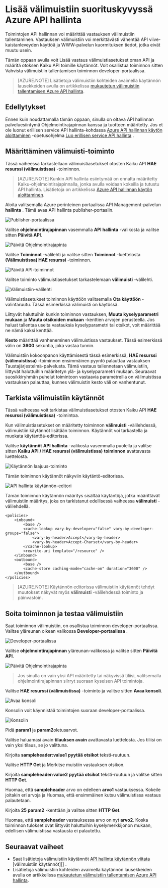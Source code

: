 <properties
    pageTitle="Lisää välimuistiin suorituskyvyssä Azure API hallinnan | Microsoft Azure"
    description="Lue, miten voit parantaa viive-kaistanleveyden käyttöä ja WWW-palvelun ladata API Management-palvelun puheluihin."
    services="api-management"
    documentationCenter=""
    authors="steved0x"
    manager="erikre"
    editor=""/>

<tags
    ms.service="api-management"
    ms.workload="mobile"
    ms.tgt_pltfrm="na"
    ms.devlang="na"
    ms.topic="get-started-article"
    ms.date="10/25/2016"
    ms.author="sdanie"/>

# <a name="add-caching-to-improve-performance-in-azure-api-management"></a>Lisää välimuistiin suorituskyvyssä Azure API hallinta

Toimintojen API hallinnan voi määrittää vastauksen välimuistiin tallentaminen. Vastauksen välimuistiin voi merkittävästi vähentää API viive-kaistanleveyden käyttöä ja WWW-palvelun kuormituksen tiedot, jotka eivät muutu usein.

Tämän oppaan avulla voit Lisää vastaus välimuistiasetukset oman API ja määritä otoksen Kaiku API toimille käytännöt. Voit osallistua toiminnon sitten Vahvista välimuistiin tallentamisen toiminnon developer-portaalissa.

>[AZURE.NOTE] Lisätietoja välimuistiin kohteiden avaimella käytännön lausekkeiden avulla on artikkelissa [mukautetun välimuistiin tallentamisen Azure API hallinta](api-management-sample-cache-by-key.md).

## <a name="prerequisites"></a>Edellytykset

Ennen kuin noudattamalla tämän oppaan, sinulla on oltava API hallinnan palveluesiintymä Ohjelmointirajapinnan kanssa ja tuotteen määritetty. Jos et ole luonut erillisen service API hallinta-kohdassa [Azure API hallinnan käytön aloittaminen][] -opetusohjelma [Luo erillisen service API hallinta][] .

## <a name="configure-caching"> </a>Määrittäminen välimuisti-toiminto

Tässä vaiheessa tarkastellaan välimuistiasetukset otosten Kaiku API **HAE resurssi (välimuistissa)** -toiminnon.

>[AZURE.NOTE] Kunkin API hallinta esiintymää on ennalta määritetty Kaiku-ohjelmointirajapinnalla, jonka avulla voidaan kokeilla ja tutustu API hallinta. Lisätietoja on artikkelissa [Azure API hallinnan käytön aloittaminen][].

Aloita valitsemalla Azure perinteinen portaalissa API Management-palvelun **hallinta** . Tämä avaa API hallinta publisher-portaalin.

![Publisher-portaalissa][api-management-management-console]

Valitse **ohjelmointirajapinnan** vasemmalla **API hallinta** -valikosta ja valitse sitten **Päivitä API**.

![Päivitä Ohjelmointirajapinta][api-management-echo-api]

Valitse **Toiminnot** -välilehti ja valitse sitten **Toiminnot** -luettelosta **(Välimuistissa) HAE resurssi** -toiminnon.

![Päivitä API-toiminnot][api-management-echo-api-operations]

Valitse toiminto välimuistiasetukset tarkastelemaan **välimuisti** -välilehti.

![Välimuistiin-välilehti][api-management-caching-tab]

Välimuistiasetukset toiminnon käyttöön valitsemalla **Ota käyttöön** -valintaruutu. Tässä esimerkissä välimuisti on käytössä.

Liittyvät haluttuihin kunkin toiminnon vastauksen, **Muuta kyselyparametri mukaan** ja **Muuta otsikoiden mukaan** -kenttien arvojen perusteella. Jos haluat tallentaa useita vastauksia kyselyparametri tai otsikot, voit määrittää ne nämä kaksi kenttää.

**Kesto** määrittää vanheneminen välimuistissa vastaukset. Tässä esimerkissä välin on **3600** sekuntia, joka vastaa tunnin.

Välimuistiin kokoonpanon käyttämisestä tässä esimerkissä, **HAE resurssi (välimuistissa)** -toiminnon ensimmäinen pyyntö palauttaa vastauksen Taustajärjestelmä-palvelusta. Tämä vastaus tallennetaan välimuistiin, liittyvät haluttuihin määritetyn ylä- ja kyselyparametri mukaan. Seuraavat suosikkiryhmän puhelut toimintoon vastaavia parametreilla on välimuistissa vastauksen palauttaa, kunnes välimuistin kesto väli on vanhentunut.

## <a name="caching-policies"> </a>Tarkista välimuistiin käytännöt

Tässä vaiheessa voit tarkistaa välimuistiasetukset otosten Kaiku API **HAE resurssi (välimuistissa)** -toimintoa.

Kun välimuistiasetukset on määritetty toiminnon **välimuisti** -välilehdessä, välimuistiin käytännöt lisätään toiminnon. Käytännöt voi tarkastella ja muokata käytäntöä-editorissa.

Valitse **käytännöt** **API hallinta** -valikosta vasemmalla puolella ja valitse sitten **Kaiku API / HAE resurssi (välimuistissa)** **toiminnon** avattavasta luettelosta.

![Käytännön laajuus-toiminto][api-management-operation-dropdown]

Tämän toiminnon käytännöt näkyviin käytäntö-editorissa.

![API hallinta käytännön-editori][api-management-policy-editor]

Tämän toiminnon käytännön määritys sisältää käytäntöjä, jotka määrittävät välimuistiin määritys, joka on tarkistanut edellisessä vaiheessa **välimuisti** -välilehdellä.

    <policies>
        <inbound>
            <base />
            <cache-lookup vary-by-developer="false" vary-by-developer-groups="false">
                <vary-by-header>Accept</vary-by-header>
                <vary-by-header>Accept-Charset</vary-by-header>
            </cache-lookup>
            <rewrite-uri template="/resource" />
        </inbound>
        <outbound>
            <base />
            <cache-store caching-mode="cache-on" duration="3600" />
        </outbound>
    </policies>

>[AZURE.NOTE] Käytännön editorissa välimuistiin käytännöt tehdyt muutokset näkyvät myös **välimuisti** -välilehdessä toiminto ja päinvastoin.

## <a name="test-operation"> </a>Soita toiminnon ja testaa välimuistiin

Saat toiminnon välimuistiin, on osallistua toiminnon developer-portaalissa. Valitse yläreunan oikean valikossa **Developer-portaalissa** .

![Developer-portaalissa][api-management-developer-portal-menu]

Valitse **ohjelmointirajapinnan** yläreunan-valikossa ja valitse sitten **Päivitä API**.

![Päivitä Ohjelmointirajapinta][api-management-apis-echo-api]

>Jos sinulla on vain yksi API määritetty tai näkyvissä tiliisi, valitsemalla ohjelmointirajapinnan siirryt suoraan kyseisen API toimintoja.

Valitse **HAE resurssi (välimuistissa)** -toiminto ja valitse sitten **Avaa konsoli**.

![Avaa konsoli][api-management-open-console]

Konsolin voit käynnistää toimintojen suoraan developer-portaalissa.

![Konsolin][api-management-console]

Pidä **param1** ja **param2**oletusarvot.

Valitse haluamasi avain **tilauksen avain** avattavasta luettelosta. Jos tiliisi on vain yksi tilaus, se jo valittuna.

Kirjoita **sampleheader:value1** **pyytää otsikot** teksti-ruutuun.

Valitse **HTTP Get** ja Merkitse muistiin vastauksen otsikon.

Kirjoita **sampleheader:value2** **pyytää otsikot** teksti-ruutuun ja valitse sitten **HTTP Get**.

Huomaa, että **sampleheader** arvo on edelleen **arvo1** vastauksessa. Kokeile joitakin eri arvoja ja Huomaa, että ensimmäinen kutsu välimuistissa vastaus palautetaan.

Kirjoita **25** **param2** -kenttään ja valitse sitten **HTTP Get**.

Huomaa, että **sampleheader** vastauksessa arvo on nyt **arvo2**. Koska toiminnon tulokset ovat liittyvät haluttuihin kyselymerkkijonon mukaan, edellisen välimuistissa vastausta ei palautettu.

## <a name="next-steps"> </a>Seuraavat vaiheet

-   Saat lisätietoja välimuistiin käytännöt [API hallinta käytännön viitata][] [välimuistiin käytännöt][] .
-   Lisätietoja välimuistiin kohteiden avaimella käytännön lausekkeiden avulla on artikkelissa [mukautetun välimuistiin tallentamisen Azure API hallinta](api-management-sample-cache-by-key.md).

[api-management-management-console]: ./media/api-management-howto-cache/api-management-management-console.png
[api-management-echo-api]: ./media/api-management-howto-cache/api-management-echo-api.png
[api-management-echo-api-operations]: ./media/api-management-howto-cache/api-management-echo-api-operations.png
[api-management-caching-tab]: ./media/api-management-howto-cache/api-management-caching-tab.png
[api-management-operation-dropdown]: ./media/api-management-howto-cache/api-management-operation-dropdown.png
[api-management-policy-editor]: ./media/api-management-howto-cache/api-management-policy-editor.png
[api-management-developer-portal-menu]: ./media/api-management-howto-cache/api-management-developer-portal-menu.png
[api-management-apis-echo-api]: ./media/api-management-howto-cache/api-management-apis-echo-api.png
[api-management-open-console]: ./media/api-management-howto-cache/api-management-open-console.png
[api-management-console]: ./media/api-management-howto-cache/api-management-console.png


[How to add operations to an API]: api-management-howto-add-operations.md
[How to add and publish a product]: api-management-howto-add-products.md
[Monitoring and analytics]: api-management-monitoring.md
[Add APIs to a product]: api-management-howto-add-products.md#add-apis
[Publish a product]: api-management-howto-add-products.md#publish-product
[Azure API hallinnan käytön aloittaminen]: api-management-get-started.md

[API hallinta käytännön viitata]: https://msdn.microsoft.com/library/azure/dn894081.aspx
[Välimuistin käytännöt]: https://msdn.microsoft.com/library/azure/dn894086.aspx

[Luo erillisen service API hallinta]: api-management-get-started.md#create-service-instance

[Configure an operation for caching]: #configure-caching
[Review the caching policies]: #caching-policies
[Call an operation and test the caching]: #test-operation
[Next steps]: #next-steps
